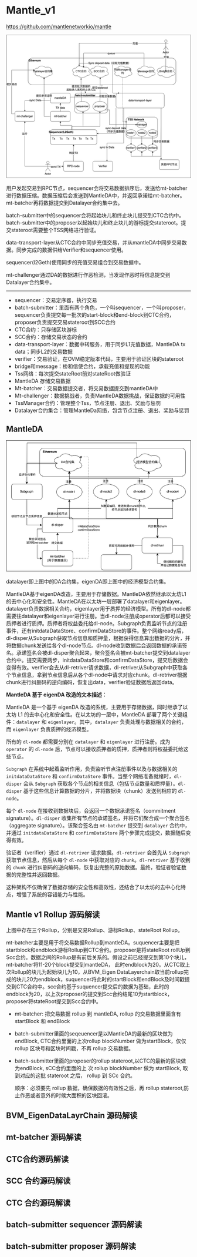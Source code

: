 # Mantle_v1

https://github.com/mantlenetworkio/mantle

![](./img/02.png)

用户发起交易到RPC节点，sequencer会将交易数据排序后，发送给mt-batcher进行数据压缩。数据压缩后会发送到MantleDA中，并返回承诺给mt-batcher。mt-batcher再将数据提交到Datalayer合约集中去。

batch-submitter中的sequencer会将起始块儿和终止块儿提交到CTC合约中。batch-submitter中的proposer以起始块儿和终止块儿的游标提交stateroot。提交stateroot需要整个TSS网络进行验证。

data-transport-layer从CTC合约中同步充值交易，并从mantleDA中同步交易数据。同步完成的数据供给Verifier和sequencer使用。  

sequencer(l2Geth)使用同步的充值交易组合到交易数据中。

mt-challenger通过DA的数据进行作恶检测，当发现作恶时将信息提交到Datalayer合约集中。

-----

* sequencer：交易定序器，执行交易
* batch-submitter：里面有两个角色，一个叫sequencer，一个叫proposer，sequencer负责提交每一批次的start-block和end-block到CTC合约，proposer负责提交交易stateroot到SCC合约
* CTC合约：只存储区块游标
* SCC合约：存储交易状态的合约
* data-transport-layer：数据中转服务，用于同步L1充值数据，MantleDA tx data；同步L2的交易数据
* verifier：交易验证，在OVM稳定版本代码，主要用于验证区块的stateroot
* bridge和message：桥和信使合约，承载充值和提现的功能
* Tss网络：每次提交stateRoot前对stateRoot做验证
* MantleDA 存储交易数据
* Mt-batcher：交易数据提交者，将交易数据提交到mantleDA中
* Mt-challenger：数据挑战者，负责MantleDA数据挑战，保证数据的可用性
* TssManager合约：管理整个Tss，节点注册、退出、奖励与惩罚
* Datalayer合约集合：管理MantleDa网络，包含节点注册、退出、奖励与惩罚

## MantleDA

![](./img/03.png)

datalayer即上图中的DA合约集，eigenDA即上图中的经济模型合约集。

MantleDA基于eigenDA改造，主要用于存储数据。MantleDA依然继承以太坊L1的去中心化和安全性。MantleDA在以太坊一层部署了datalayer和eigenlayer。datalayer负责数据相关合约，eigenlayer用于质押的经济模型。所有的dl-node都需要往datalayer和eigenlayer进行注册。当dl-node注册成operator后都可以接受质押者进行质押。质押者将权益委托给dl-node。Subgraph负责监听节点的注册事件，还有initdataDataStore、confirmDataStore的事件。整个网络ready后，dl-disper从Subgraph获取节点信息和质押量，根据获得信息算出数据的分片，并将数据chunk发送给各个dl-node节点。dl-node收到数据后会返回数据的承诺签名。承诺签名会被dl-disper聚合起来，聚合签名会被mt-batcher提交到datalayer合约中。提交需要两步，initdataDataStore和confirmDataStore，提交后数据会变得有效。verifier会去从dl-retriver请求数据，dl-retriver从Subgraph中获取各个节点信息，拿到节点信息后从各个dl-node中请求对应chunk。dl-retriver根据chunk进行纠删码的逆向编码，恢复出data，verifier验证数据后返回data。



**MantleDA 基于 eigenDA 改造的文本描述：**

MantleDA 是一个基于 eigenDA 改造的系统，主要用于存储数据，同时继承了以太坊 L1 的去中心化和安全性。在以太坊的一层中，MantleDA 部署了两个关键组件：`datalayer` 和 `eigenlayer`。其中，`datalayer` 负责处理与数据相关的合约，而 `eigenlayer` 负责质押的经济模型。

所有的 `dl-node` 都需要分别在 `datalayer` 和 `eigenlayer` 进行注册。成为 `operator` 的 `dl-node` 后，节点可以接收质押者的质押，质押者则将权益委托给这些节点。

`Subgraph` 在系统中起着监听作用，负责监听节点注册事件以及与数据相关的 `initdataDataStore` 和 `confirmDataStore` 事件。当整个网络准备就绪时，`dl-disper` 会从 `Subgraph` 获取各个节点的相关信息（包括节点数量和质押量）。`dl-disper` 基于这些信息计算数据的分片，并将数据块（chunk）发送到相应的 `dl-node`。

每个 `dl-node` 在接收到数据块后，会返回一个数据承诺签名（commitment signature）。`dl-disper` 收集所有节点的承诺签名，并将它们聚合成一个聚合签名（aggregate signature）。该聚合签名由 `mt-batcher` 提交到 `datalayer` 合约中，并通过 `initdataDataStore` 和 `confirmDataStore` 两个步骤完成提交，数据随后变得有效。

验证者（verifier）通过 `dl-retriver` 请求数据。`dl-retriver` 会首先从 `Subgraph` 获取节点信息，然后从每个 `dl-node` 中获取对应的 `chunk`。`dl-retriver` 基于收到的 `chunk` 进行纠删码的逆向编码，恢复出完整的原始数据。最终，验证者验证数据的完整性并返回数据。

这种架构不仅确保了数据存储的安全性和高效性，还结合了以太坊的去中心化特点，增强了系统的容错能力与性能。

## Mantle v1 Rollup 源码解读



上图中存在三个Rollup，分别是交易Rollup、游标Rollup、stateRoot Rollup。

mt-batcher主要是用于将交易数据Rollup到mantleDA。suquencer主要是把startblock和endblock游标Rollup到CTC合约。proposer是将stateRoot rollUp到Scc合约。数据之间的Rollup是有前后关系的。假设之前已经提交到第10个块儿，mt-batcher将11-20个block提交到mantleDA， 此时endblock为20。从CTC取上次Rollup的块儿为起始块儿为10，从BVM_Eigen DataLayerchain取当前rollup完成的块儿20为endblock，suquencer将此时的startBlock和endBlock及时间戳提交到CTC合约中。scc合约基于suquencer提交后的数据为基础，此时的endblock为20，以上次proposer的提交到Scc合约结尾10为startblock，proposer将stateRoot提交到Scc合约中。

*  mt-batcher: 把交易数据 rollup 到 mantleDA, rollup 的交易数据里面含有 startBlock 和 endBlock

* batch-submitter里面的seqeuencer是以MantleDA的最新的区块做为endBlock, CTC合约里面的上次rollup blockNumber 做为startBlock，仅仅 rollup 区块号和区块时间戳，不再 rollup 交易数据。

* batch-submitter里面的proposer的rollup stateroot,以CTC的最新的区块做为endBlock, sCC合约里面的上 次 rollup blockNumber 做为 startBlock, 取到对应的这批 stateroot 之后， rollup 到 SCc 合约。

  顺序：必须要先 rollup 数据，确保数据的有效性之后，再 rollup stateroot,防止作恶或者意外的时候大面积的区块回滚。

##  BVM_EigenDataLayrChain 源码解读



##  mt-batcher 源码解读

## CTC合约源码解读

## SCC 合约源码解读

## CTC 合约源码解读

##  batch-submitter sequencer 源码解读

##  batch-submitter proposer 源码解读





